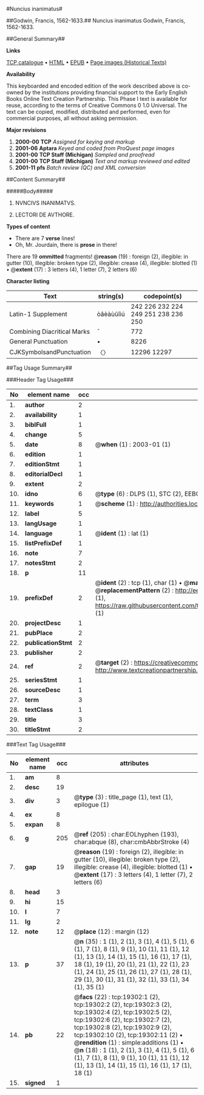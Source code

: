 #Nuncius inanimatus#

##Godwin, Francis, 1562-1633.##
Nuncius inanimatus
Godwin, Francis, 1562-1633.

##General Summary##

**Links**

[TCP catalogue](http://www.ota.ox.ac.uk/tcp/)  • 
[HTML](http://tei.it.ox.ac.uk/tcp/Texts-HTML/free/A01/A01809.html)  • 
[EPUB](http://tei.it.ox.ac.uk/tcp/Texts-EPUB/free/A01/A01809.epub) • 
[Page images (Historical Texts)](https://data.historicaltexts.jisc.ac.uk/view?pubId=eebo-99853901e&pageId=eebo-99853901e-19302-1)

**Availability**

This keyboarded and encoded edition of the
	       work described above is co-owned by the institutions
	       providing financial support to the Early English Books
	       Online Text Creation Partnership. This Phase I text is
	       available for reuse, according to the terms of Creative
	       Commons 0 1.0 Universal. The text can be copied,
	       modified, distributed and performed, even for
	       commercial purposes, all without asking permission.

**Major revisions**

1. __2000-00__ __TCP__ *Assigned for keying and markup*
1. __2001-06__ __Aptara__ *Keyed and coded from ProQuest page images*
1. __2001-00__ __TCP Staff (Michigan)__ *Sampled and proofread*
1. __2001-00__ __TCP Staff (Michigan)__ *Text and markup reviewed and edited*
1. __2001-11__ __pfs__ *Batch review (QC) and XML conversion*

##Content Summary##

#####Body#####

1. NVNCIVS
INANIMATVS.

1. LECTORI
DE AVTHORE.

**Types of content**

  * There are 7 **verse** lines!
  * Oh, Mr. Jourdain, there is **prose** in there!

There are 19 **ommitted** fragments! 
 @__reason__ (19) : foreign (2), illegible: in gutter (10), illegible: broken type (2), illegible: crease (4), illegible: blotted (1)  •  @__extent__ (17) : 3 letters (4), 1 letter (7), 2 letters (6)

**Character listing**


|Text|string(s)|codepoint(s)|
|---|---|---|
|Latin-1 Supplement|òâèàùûîìú|242 226 232 224 249 251 238 236 250|
|Combining             Diacritical Marks|̄|772|
|General Punctuation|•|8226|
|CJKSymbolsandPunctuation|〈〉|12296 12297|

##Tag Usage Summary##

###Header Tag Usage###

|No|element name|occ|attributes|
|---|---|---|---|
|1.|__author__|2||
|2.|__availability__|1||
|3.|__biblFull__|1||
|4.|__change__|5||
|5.|__date__|8| @__when__ (1) : 2003-01 (1)|
|6.|__edition__|1||
|7.|__editionStmt__|1||
|8.|__editorialDecl__|1||
|9.|__extent__|2||
|10.|__idno__|6| @__type__ (6) : DLPS (1), STC (2), EEBO-CITATION (1), PROQUEST (1), VID (1)|
|11.|__keywords__|1| @__scheme__ (1) : http://authorities.loc.gov/ (1)|
|12.|__label__|5||
|13.|__langUsage__|1||
|14.|__language__|1| @__ident__ (1) : lat (1)|
|15.|__listPrefixDef__|1||
|16.|__note__|7||
|17.|__notesStmt__|2||
|18.|__p__|11||
|19.|__prefixDef__|2| @__ident__ (2) : tcp (1), char (1)  •  @__matchPattern__ (2) : ([0-9\-]+):([0-9IVX]+) (1), (.+) (1)  •  @__replacementPattern__ (2) : http://eebo.chadwyck.com/downloadtiff?vid=$1&page=$2 (1), https://raw.githubusercontent.com/textcreationpartnership/Texts/master/tcpchars.xml#$1 (1)|
|20.|__projectDesc__|1||
|21.|__pubPlace__|2||
|22.|__publicationStmt__|2||
|23.|__publisher__|2||
|24.|__ref__|2| @__target__ (2) : https://creativecommons.org/publicdomain/zero/1.0/ (1), http://www.textcreationpartnership.org/docs/. (1)|
|25.|__seriesStmt__|1||
|26.|__sourceDesc__|1||
|27.|__term__|3||
|28.|__textClass__|1||
|29.|__title__|3||
|30.|__titleStmt__|2||


###Text Tag Usage###

|No|element name|occ|attributes|
|---|---|---|---|
|1.|__am__|8||
|2.|__desc__|19||
|3.|__div__|3| @__type__ (3) : title_page (1), text (1), epilogue (1)|
|4.|__ex__|8||
|5.|__expan__|8||
|6.|__g__|205| @__ref__ (205) : char:EOLhyphen (193), char:abque (8), char:cmbAbbrStroke (4)|
|7.|__gap__|19| @__reason__ (19) : foreign (2), illegible: in gutter (10), illegible: broken type (2), illegible: crease (4), illegible: blotted (1)  •  @__extent__ (17) : 3 letters (4), 1 letter (7), 2 letters (6)|
|8.|__head__|3||
|9.|__hi__|15||
|10.|__l__|7||
|11.|__lg__|2||
|12.|__note__|12| @__place__ (12) : margin (12)|
|13.|__p__|37| @__n__ (35) : 1 (1), 2 (1), 3 (1), 4 (1), 5 (1), 6 (1), 7 (1), 8 (1), 9 (1), 10 (1), 11 (1), 12 (1), 13 (1), 14 (1), 15 (1), 16 (1), 17 (1), 18 (1), 19 (1), 20 (1), 21 (1), 22 (1), 23 (1), 24 (1), 25 (1), 26 (1), 27 (1), 28 (1), 29 (1), 30 (1), 31 (1), 32 (1), 33 (1), 34 (1), 35 (1)|
|14.|__pb__|22| @__facs__ (22) : tcp:19302:1 (2), tcp:19302:2 (2), tcp:19302:3 (2), tcp:19302:4 (2), tcp:19302:5 (2), tcp:19302:6 (2), tcp:19302:7 (2), tcp:19302:8 (2), tcp:19302:9 (2), tcp:19302:10 (2), tcp:19302:11 (2)  •  @__rendition__ (1) : simple:additions (1)  •  @__n__ (18) : 1 (1), 2 (1), 3 (1), 4 (1), 5 (1), 6 (1), 7 (1), 8 (1), 9 (1), 10 (1), 11 (1), 12 (1), 13 (1), 14 (1), 15 (1), 16 (1), 17 (1), 18 (1)|
|15.|__signed__|1||
